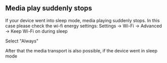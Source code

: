 Media play suddenly stops
-------------------------
If your device went into sleep mode, media playing suddenly stops. 
In this case please check the wi-fi energy settings:
Settings -> Wi-Fi -> Advanced -> Keep Wi-Fi on during sleep

Select "Always"

After that the media transport is also possible, if the device went in sleep mode
